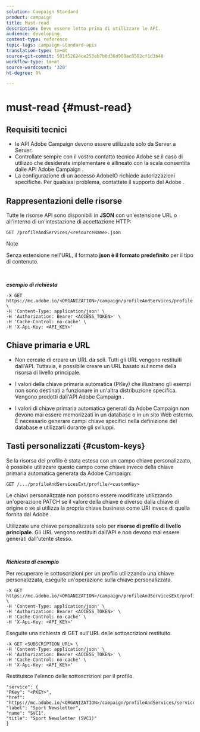 ```yaml
---
solution: Campaign Standard
product: campaign
title: Must-read
description: Deve essere letto prima di utilizzare le API.
audience: developing
content-type: reference
topic-tags: campaign-standard-apis
translation-type: tm+mt
source-git-commit: 501f52624ce253eb7b0d36d908ac8502cf1d3b48
workflow-type: tm+mt
source-wordcount: '320'
ht-degree: 0%

---
```



# must-read {#must-read}

## Requisiti tecnici

*  le API Adobe Campaign devono essere utilizzate solo da Server a Server.
* Controllate sempre con il vostro contatto tecnico  Adobe se il caso di utilizzo che desiderate implementare è allineato con la scala consentita dalle API Adobe Campaign .
* La configurazione di un accesso AdobeIO richiede autorizzazioni specifiche. Per qualsiasi problema, contattate il supporto del Adobe .

## Rappresentazioni delle risorse

Tutte le risorse API sono disponibili in **JSON** con un&#39;estensione URL o all&#39;interno di un&#39;intestazione di accettazione HTTP:

`GET /profileAndServices/<resourceName>.json`

>[!NOTE]
>
>Senza estensione nell&#39;URL, il formato **json è il formato predefinito** per il tipo di contenuto.

<br/>

***esempio di richiesta***

```
-X GET https://mc.adobe.io/<ORGANIZATION>/campaign/profileAndServices/profile.json \
-H 'Content-Type: application/json' \
-H 'Authorization: Bearer <ACCESS_TOKEN>' \
-H 'Cache-Control: no-cache' \
-H 'X-Api-Key: <API_KEY>'
```

## Chiave primaria e URL

* Non cercate di creare un URL da soli. Tutti gli URL vengono restituiti dall&#39;API. Tuttavia, è possibile creare un URL basato sul nome della risorsa di livello principale.

* I valori della chiave primaria automatica (PKey) che illustrano gli esempi non sono destinati a funzionare in un&#39;altra distribuzione specifica. Vengono prodotti dall&#39;API Adobe Campaign .

* I valori di chiave primaria automatica generati da  Adobe Campaign non devono mai essere memorizzati in un database o in un sito Web esterno. È necessario generare campi chiave specifici nella definizione del database e utilizzarli durante gli sviluppi.

## Tasti personalizzati {#custom-keys}

Se la risorsa del profilo è stata estesa con un campo chiave personalizzato, è possibile utilizzare questo campo come chiave invece della chiave primaria automatica generata da  Adobe Campaign:

`GET /.../profileAndServicesExt/profile/<customKey>`

Le chiavi personalizzate non possono essere modificate utilizzando un&#39;operazione PATCH se il valore della chiave è diverso dalla chiave di origine o se si utilizza la propria chiave business come URI invece di quella fornita dal Adobe .

Utilizzate una chiave personalizzata solo per **risorse di profilo di livello principale**. Gli URL vengono restituiti dall&#39;API e non devono mai essere generati dall&#39;utente stesso.

<br/>

***Richiesta di esempio***

Per recuperare le sottoscrizioni per un profilo utilizzando una chiave personalizzata, eseguite un&#39;operazione sulla chiave personalizzata.

```
-X GET https://mc.adobe.io/<ORGANIZATION>/campaign/profileAndServicesExt/profile/<customKey> \
-H 'Content-Type: application/json' \
-H 'Authorization: Bearer <ACCESS_TOKEN>' \
-H 'Cache-Control: no-cache' \
-H 'X-Api-Key: <API_KEY>'
```

Eseguite una richiesta di GET sull&#39;URL delle sottoscrizioni restituito.

```
-X GET <SUBSCRIPTION_URL> \
-H 'Content-Type: application/json' \
-H 'Authorization: Bearer <ACCESS_TOKEN>' \
-H 'Cache-Control: no-cache' \
-H 'X-Api-Key: <API_KEY>'
```

Restituisce l&#39;elenco delle sottoscrizioni per il profilo.

```
"service": {
"PKey": "<PKEY>",
"href": "https://mc.adobe.io/<ORGANIZATION>/campaign/profileAndServices/service/<PKEY>",
"label": "Sport Newsletter",
"name": "SVC1",
"title": "Sport Newsletter (SVC1)"
}
```
